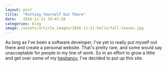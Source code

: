 ```yaml
---
layout: post
title:  "Putting Yourself Out There"
date:   2016-11-21 19:41:10
categories: blog
image: /assets/article_images/2016-11-21-hello/fall-leaves.jpg
---
```


As long as I've been a software developer, I've yet to really put
myself out there and create a personal website. That's pretty rare,
and some would say unacceptable for people in my line of work. So in
an effort to grow a little and get over some of my
[hesitancy](https://en.wikipedia.org/wiki/Impostor_syndrome),
I've decided to put up this site.

